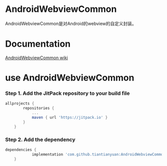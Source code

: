 # AndroidWebviewCommon
AndroidWebviewCommon是对Android的webview的自定义封装。
# Documentation
[AndroidWebviewCommon wiki](https://github.com/tiantianyuan/AndroidWebviewCommon/wiki)
# use AndroidWebviewCommon
### Step 1. Add the JitPack repository to your build file
```gradle 
allprojects {
		repositories {
			...
			maven { url 'https://jitpack.io' }
		}
	}
  ```
### Step 2. Add the dependency
```gradle
dependencies {
	        implementation 'com.github.tiantianyuan:AndroidWebviewCommon:v1.1'
	}
  ```
